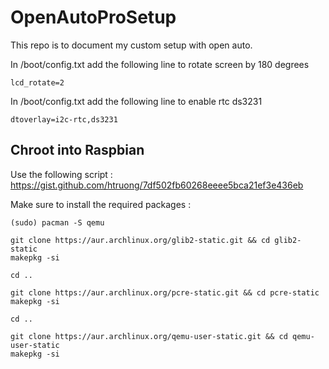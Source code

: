 # OpenAutoProSetup

This repo is to document my custom setup with open auto.

In /boot/config.txt add the following line to rotate screen by 180 degrees
```
lcd_rotate=2
```

In /boot/config.txt add the following line to enable rtc ds3231
```
dtoverlay=i2c-rtc,ds3231
```

## Chroot into Raspbian
Use the following script :
https://gist.github.com/htruong/7df502fb60268eeee5bca21ef3e436eb

Make sure to install the required packages :
```
(sudo) pacman -S qemu

git clone https://aur.archlinux.org/glib2-static.git && cd glib2-static
makepkg -si

cd ..

git clone https://aur.archlinux.org/pcre-static.git && cd pcre-static
makepkg -si

cd ..

git clone https://aur.archlinux.org/qemu-user-static.git && cd qemu-user-static
makepkg -si
```

